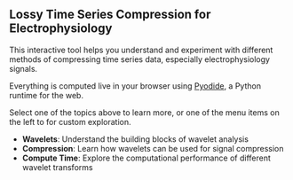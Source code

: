 ## Lossy Time Series Compression for Electrophysiology

This interactive tool helps you understand and experiment with different methods of compressing time series data, especially electrophysiology signals.

Everything is computed live in your browser using [Pyodide](https://pyodide.org/), a Python runtime for the web.

Select one of the topics above to learn more, or one of the menu items on the left to for custom exploration.

- **Wavelets**: Understand the building blocks of wavelet analysis
- **Compression**: Learn how wavelets can be used for signal compression
- **Compute Time**: Explore the computational performance of different wavelet transforms
